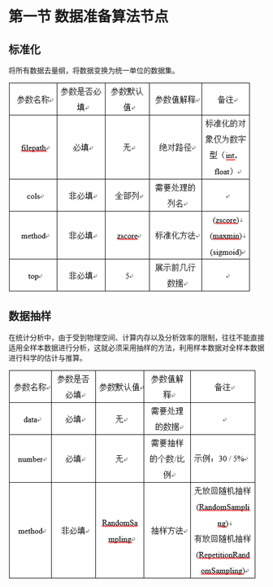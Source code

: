 # 第一节   数据准备算法节点

## 标准化

将所有数据去量纲，将数据变换为统一单位的数据集。

![](/assets/标准化.png)

## 数据抽样

在统计分析中，由于受到物理空间、计算内存以及分析效率的限制，往往不能直接适用全样本数据进行分析，这就必须采用抽样的方法，利用样本数据对全样本数据进行科学的估计与推算。

![](/assets/数据抽样.png)

